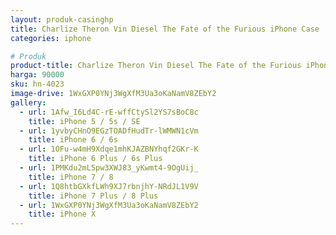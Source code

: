 ```yaml
---
layout: produk-casinghp
title: Charlize Theron Vin Diesel The Fate of the Furious iPhone Case
categories: iphone

# Produk
product-title: Charlize Theron Vin Diesel The Fate of the Furious iPhone Case
harga: 90000
sku: hn-4023
image-drive: 1WxGXP0YNj3WgXfM3Ua3oKaNamV8ZEbY2
gallery:
  - url: 1Afw_I6Ld4C-rE-wffCtySl2YS7sBoC8c
    title: iPhone 5 / 5s / SE
  - url: 1yvbyCHnO9EGzTOADfHudTr-lWMWN1cVm
    title: iPhone 6 / 6s
  - url: 1OFu-w4mH9Xdqe1mhKJAZBNYhqf2GKr-K
    title: iPhone 6 Plus / 6s Plus
  - url: 1PMKdu2mL5pw3XWJ83_yKwmt4-9OgUij_
    title: iPhone 7 / 8
  - url: 1Q8htbGXkfLWh9XJ7rbnjhY-NRdJL1V9V
    title: iPhone 7 Plus / 8 Plus
  - url: 1WxGXP0YNj3WgXfM3Ua3oKaNamV8ZEbY2
    title: iPhone X
---
```

